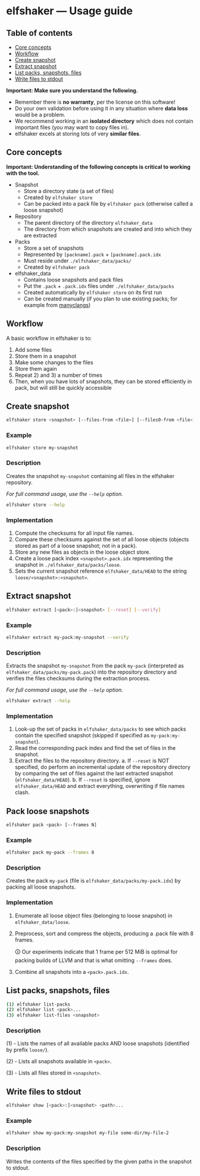# elfshaker — Usage guide

## Table of contents
- [Core concepts](#core-concepts)
- [Workflow](#workflow)
- [Create snapshot](#create-snapshot)
- [Extract snapshot](#extract-snapshot)
- [List packs, snapshots, files](#extract-snapshot)
- [Write files to stdout](#write-files-to-stdout)

**Important: Make sure you understand the following.**

- Remember there is **no warranty**, per the license on this software!
- Do your own validation before using it in any situation where **data loss** would be a problem.
- We recommend working in an **isolated directory** which does not contain important files (you may want to copy files in).
- elfshaker excels at storing lots of very **similar files**.

## Core concepts

**Important: Understanding of the following concepts is critical to working with the tool.**

- Snapshot
    - Store a directory state (a set of files)
    - Created by `elfshaker store`
    - Can be packed into a pack file by `elfshaker pack` (otherwise called a loose snapshot)
- Repository
    - The parent directory of the directory `elfshaker_data`
    - The directory from which snapshots are created and into which they are extracted
- Packs
    - Store a set of snapshots
    - Represented by `[packname].pack` + `[packname].pack.idx`
    - Must reside under `./elfshaker_data/packs/`
    - Created by `elfshaker pack`
- elfshaker_data
    - Contains loose snapshots and pack files
    - Put the `.pack` + `.pack.idx` files under `./elfshaker_data/packs`
    - Created automatically by `elfshaker store` on its first run
    - Can be created manually (if you plan to use existing packs; for example from [manyclangs](https://github.com/elfshaker/manyclangs))

## Workflow

A basic workflow in elfshaker is to:
1) Add some files
2) Store them in a snapshot
3) Make some changes to the files
4) Store them again
5) Repeat 2) and 3) a number of times
6) Then, when you have lots of snapshots, they can be stored efficiently in pack, but will still be quickly accessible

## Create snapshot
```bash
elfshaker store <snapshot> [--files-from <file>] [--files0-from <file>]
```

### Example
```bash
elfshaker store my-snapshot
```

### Description
Creates the snapshot `my-snapshot` containing all files in the elfshaker repository.

*For full command usage, use the `--help` option.*
```bash
elfshaker store --help
```

### Implementation
1. Compute the checksums for all input file names.
2. Compare these checksums against the set of all loose objects (objects stored as part of a loose snapshot; not in a pack).
3. Store any new files as objects in the loose object store.
4. Create a loose pack index `<snapshot>.pack.idx` representing the snapshot in `./elfshaker_data/packs/loose`.
5. Sets the current snapshot reference `elfshaker_data/HEAD` to the string `loose/<snapshot>:<snapshot>`.

## Extract snapshot
```bash
elfshaker extract [<pack>:]<snapshot> [--reset] [--verify]
```

### Example
```bash
elfshaker extract my-pack:my-snapshot --verify
```

### Description
Extracts the snapshot `my-snapshot` from the pack `my-pack` (interpreted as `elfshaker_data/packs/my-pack.pack`) into the repository directory and verifies the files checksums during the extraction process.

*For full command usage, use the `--help` option.*
```bash
elfshaker extract --help
```

### Implementation
1. Look-up the set of packs in `elfshaker_data/packs` to see which packs contain the specified snapshot (skipped if specified as `my-pack:my-snapshot`).
2. Read the corresponding pack index and find the set of files in the snapshot.
3. Extract the files to the repository directory.
    a. If `--reset` is NOT specified, do perform an incremental update of the repository directory by comparing the set of files against the last extracted snapshot (`elfshaker_data/HEAD`).
    b. If `--reset` is specified, ignore `elfshaker_data/HEAD` and extract everything, overwriting if file names clash.

## Pack loose snapshots
```bash
elfshaker pack <pack> [--frames N]
```

### Example
```bash
elfshaker pack my-pack --frames 8
```

### Description
Creates the pack `my-pack` (file is `elfshaker_data/packs/my-pack.idx`) by packing all loose snapshots.

### Implementation
1. Enumerate all loose object files (belonging to loose snapshot) in `elfshaker_data/loose`.
2. Preprocess, sort and compress the objects, producing a .pack file with 8 frames.

    🛈 Our experiments indicate that 1 frame per 512 MiB is optimal for packing builds of LLVM and that is what omitting `--frames` does.

3. Combine all snapshots into a `<pack>.pack.idx`.

## List packs, snapshots, files
```bash
(1) elfshaker list-packs
(2) elfshaker list <pack>...
(3) elfshaker list-files <snapshot>
```

### Description
(1) - Lists the names of all available packs AND loose snapshots (identified by prefix `loose/`).

(2) - Lists all snapshots available in `<pack>`.

(3) - Lists all files stored in `<snapshot>`.

## Write files to stdout
```bash
elfshaker show [<pack>:]<snapshot> <path>...
```

### Example
```bash
elfshaker show my-pack:my-snapshot my-file some-dir/my-file-2
```

### Description
Writes the contents of the files specified by the given paths in the snapshot to stdout.
